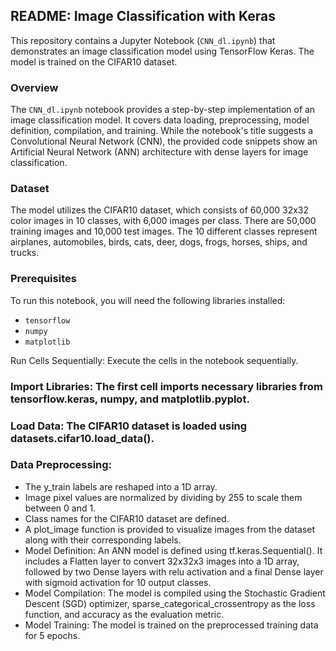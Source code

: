 ## README: Image Classification with Keras

This repository contains a Jupyter Notebook (`CNN_dl.ipynb`) that demonstrates an image classification model using TensorFlow Keras. The model is trained on the CIFAR10 dataset.

### Overview

The `CNN_dl.ipynb` notebook provides a step-by-step implementation of an image classification model. It covers data loading, preprocessing, model definition, compilation, and training. While the notebook's title suggests a Convolutional Neural Network (CNN), the provided code snippets show an Artificial Neural Network (ANN) architecture with dense layers for image classification.

### Dataset

The model utilizes the CIFAR10 dataset, which consists of 60,000 32x32 color images in 10 classes, with 6,000 images per class. There are 50,000 training images and 10,000 test images. The 10 different classes represent airplanes, automobiles, birds, cats, deer, dogs, frogs, horses, ships, and trucks.

### Prerequisites

To run this notebook, you will need the following libraries installed:

* `tensorflow`
* `numpy`
* `matplotlib`


Run Cells Sequentially:
Execute the cells in the notebook sequentially.

### Import Libraries: The first cell imports necessary libraries from tensorflow.keras, numpy, and matplotlib.pyplot.
### Load Data: The CIFAR10 dataset is loaded using datasets.cifar10.load_data().
### Data Preprocessing:
* The y_train labels are reshaped into a 1D array.
* Image pixel values are normalized by dividing by 255 to scale them between 0 and 1.
* Class names for the CIFAR10 dataset are defined.
* A plot_image function is provided to visualize images from the dataset along with their corresponding labels.
* Model Definition: An ANN model is defined using tf.keras.Sequential(). It includes a Flatten layer to convert 32x32x3 images into a 1D array, followed by two Dense layers with relu activation and a final Dense layer with sigmoid activation for 10 output classes.
* Model Compilation: The model is compiled using the Stochastic Gradient Descent (SGD) optimizer, sparse_categorical_crossentropy as the loss function, and accuracy as the evaluation metric.
* Model Training: The model is trained on the preprocessed training data for 5 epochs.

